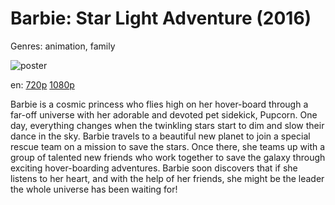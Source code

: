 # Barbie: Star Light Adventure (2016)

Genres: animation, family

![poster]()

en:
  [720p](magnet:?xt=urn:btih:35566884F5667EA9DF66535235627E7C3B788E7C&tr=udp://glotorrents.pw:6969/announce&tr=udp://tracker.opentrackr.org:1337/announce&tr=udp://torrent.gresille.org:80/announce&tr=udp://tracker.openbittorrent.com:80&tr=udp://tracker.coppersurfer.tk:6969&tr=udp://tracker.leechers-paradise.org:6969&tr=udp://p4p.arenabg.ch:1337&tr=udp://tracker.internetwarriors.net:1337)
  [1080p](magnet:?xt=urn:btih:87135DAC96EDBE99F328E941B992D237F992CE7A&tr=udp://glotorrents.pw:6969/announce&tr=udp://tracker.opentrackr.org:1337/announce&tr=udp://torrent.gresille.org:80/announce&tr=udp://tracker.openbittorrent.com:80&tr=udp://tracker.coppersurfer.tk:6969&tr=udp://tracker.leechers-paradise.org:6969&tr=udp://p4p.arenabg.ch:1337&tr=udp://tracker.internetwarriors.net:1337)
  


Barbie is a cosmic princess who flies high on her hover-board through a far-off universe with her adorable and devoted pet sidekick, Pupcorn. One day, everything changes when the twinkling stars start to dim and slow their dance in the sky. Barbie travels to a beautiful new planet to join a special rescue team on a mission to save the stars. Once there, she teams up with a group of talented new friends who work together to save the galaxy through exciting hover-boarding adventures. Barbie soon discovers that if she listens to her heart, and with the help of her friends, she might be the leader the whole universe has been waiting for!